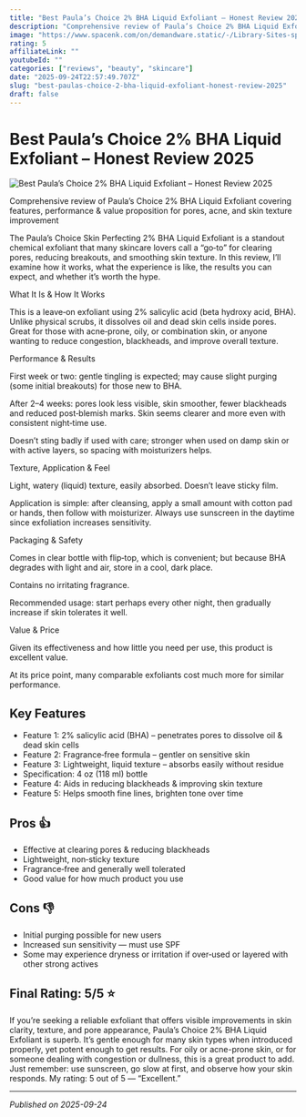 ```yaml
---
title: "Best Paula’s Choice 2% BHA Liquid Exfoliant – Honest Review 2025"
description: "Comprehensive review of Paula’s Choice 2% BHA Liquid Exfoliant covering features, performance & value proposition for pores, acne, and skin texture improvement"
image: "https://www.spacenk.com/on/demandware.static/-/Library-Sites-spacenk-global/default/dw0b14bb80/paulas-choice-bha-liquid-exfoliant-review-space-nk.jpg"
rating: 5
affiliateLink: ""
youtubeId: ""
categories: ["reviews", "beauty", "skincare"]
date: "2025-09-24T22:57:49.707Z"
slug: "best-paulas-choice-2-bha-liquid-exfoliant-honest-review-2025"
draft: false
---
```


# Best Paula’s Choice 2% BHA Liquid Exfoliant – Honest Review 2025

![Best Paula’s Choice 2% BHA Liquid Exfoliant – Honest Review 2025](https://www.spacenk.com/on/demandware.static/-/Library-Sites-spacenk-global/default/dw0b14bb80/paulas-choice-bha-liquid-exfoliant-review-space-nk.jpg)

 Comprehensive review of Paula’s Choice 2% BHA Liquid Exfoliant covering features, performance & value proposition for pores, acne, and skin texture improvement

The Paula’s Choice Skin Perfecting 2% BHA Liquid Exfoliant is a standout chemical exfoliant that many skincare lovers call a “go‑to” for clearing pores, reducing breakouts, and smoothing skin texture. In this review, I’ll examine how it works, what the experience is like, the results you can expect, and whether it’s worth the hype.

What It Is & How It Works

This is a leave‑on exfoliant using 2% salicylic acid (beta hydroxy acid, BHA). Unlike physical scrubs, it dissolves oil and dead skin cells inside pores. Great for those with acne‑prone, oily, or combination skin, or anyone wanting to reduce congestion, blackheads, and improve overall texture.

Performance & Results

First week or two: gentle tingling is expected; may cause slight purging (some initial breakouts) for those new to BHA.

After 2–4 weeks: pores look less visible, skin smoother, fewer blackheads and reduced post‑blemish marks. Skin seems clearer and more even with consistent night‑time use.

Doesn’t sting badly if used with care; stronger when used on damp skin or with active layers, so spacing with moisturizers helps.

Texture, Application & Feel

Light, watery (liquid) texture, easily absorbed. Doesn’t leave sticky film.

Application is simple: after cleansing, apply a small amount with cotton pad or hands, then follow with moisturizer. Always use sunscreen in the daytime since exfoliation increases sensitivity.

Packaging & Safety

Comes in clear bottle with flip‑top, which is convenient; but because BHA degrades with light and air, store in a cool, dark place.

Contains no irritating fragrance.

Recommended usage: start perhaps every other night, then gradually increase if skin tolerates it well.

Value & Price

Given its effectiveness and how little you need per use, this product is excellent value.

At its price point, many comparable exfoliants cost much more for similar performance.


## Key Features

- Feature 1: 2% salicylic acid (BHA) – penetrates pores to dissolve oil & dead skin cells
- Feature 2: Fragrance‑free formula – gentler on sensitive skin
- Feature 3: Lightweight, liquid texture – absorbs easily without residue
- Specification: 4 oz (118 ml) bottle
- Feature 4: Aids in reducing blackheads & improving skin texture
- Feature 5: Helps smooth fine lines, brighten tone over time



## Pros 👍

- Effective at clearing pores & reducing blackheads
- Lightweight, non‑sticky texture
- Fragrance‑free and generally well tolerated
- Good value for how much product you use



## Cons 👎

- Initial purging possible for new users
- Increased sun sensitivity — must use SPF
- Some may experience dryness or irritation if over‑used or layered with other strong actives


## Final Rating: 5/5 ⭐

If you’re seeking a reliable exfoliant that offers visible improvements in skin clarity, texture, and pore appearance, Paula’s Choice 2% BHA Liquid Exfoliant is superb. It’s gentle enough for many skin types when introduced properly, yet potent enough to get results. For oily or acne-prone skin, or for someone dealing with congestion or dullness, this is a great product to add. Just remember: use sunscreen, go slow at first, and observe how your skin responds. My rating: 5 out of 5 — “Excellent.”



---

*Published on 2025-09-24*
